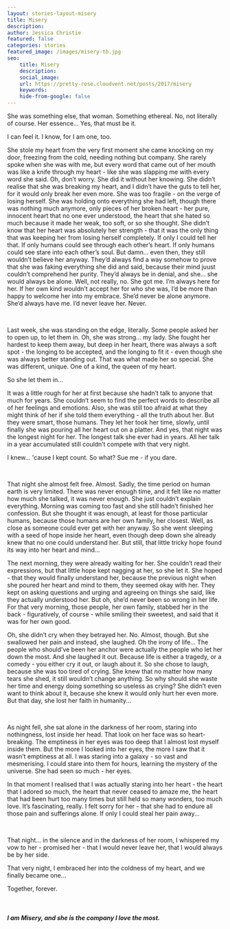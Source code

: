 ```yaml
---
layout: stories-layout-misery
title: Misery
description:
author: Jessica Christie
featured: false
categories: stories
featured_image: /images/misery-tb.jpg
seo:
    title: Misery
    description:
    social_image:
    url: https://pretty-rose.cloudvent.net/posts/2017/misery
    keywords:
    hide-from-google: false
---
```

She was something else, that woman. Something ethereal. No, not literally of course. Her essence... Yes, that must be it.

I can feel it. I know, for I am one, too.

She stole my heart from the very first moment she came knocking on my door, freezing from the cold, needing nothing but company. She rarely spoke when she was with me, but every word that came out of her mouth was like a knife through my heart - like she was slapping me with every word she said. Oh, don’t worry. She did it without her knowing. She didn’t realise that she was breaking my heart, and I didn’t have the guts to tell her, for it would only break her even more. She was too fragile - on the verge of losing herself. She was holding onto everything she had left, though there was nothing much anymore, only pieces of her broken heart - her pure, innocent heart that no one ever understood, the heart that she hated so much because it made her weak, too soft, or so she thought. She didn’t know that her heart was absolutely her strength - that it was the only thing that was keeping her from losing herself completely. If only I could tell her that. If only humans could see through each other’s heart. If only humans could see stare into each other’s soul. But damn… even then, they still wouldn’t believe her anyway. They’d always find a way somehow to prove that she was faking everything she did and said, because their mind juust couldn’t comprehend her purity. They’d always be in denial, and she… she would always be alone. Well, not really, no. She got me. I’m always here for her. If her own kind wouldn’t accept her for who she was, I’d be more than happy to welcome her into my embrace. She’d never be alone anymore. She’d always have me. I’d never leave her. Never.

&nbsp;

Last week, she was standing on the edge, literally. Some people asked her to open up, to let them in. Oh, she was strong… my lady. She fought her hardest to keep them away, but deep in her heart, there was always a soft spot - the longing to be accepted, and the longing to fit it - even though she was always better standing out. That was what made her so special. She was different, unique. One of a kind, the queen of my heart.

So she let them in...

It was a little rough for her at first because she hadn’t talk to anyone that much for years. She couldn’t seem to find the perfect words to describe all of her feelings and emotions. Also, she was still too afraid at what they might think of her if she told them everything - all the truth about her. But they were smart, those humans. They let her took her time, slowly, until finally she was pouring all her heart out on a platter. And yes, that night was the longest night for her. The longest talk she ever had in years. All her talk in a year accumulated still couldn’t compete with that very night.

I knew… 'cause I kept count. So what? Sue me - if you dare.

&nbsp;

That night she almost felt free. Almost. Sadly, the time period on human earth is very limited. There was never enough time, and it felt like no matter how much she talked, it was never enough. She just couldn’t explain everything. Morning was coming too fast and she still hadn’t finished her confession. But she thought it was enough, at least for those particular humans, because those humans are her own family, her closest. Well, as close as someone could ever get with her anyway. So she went sleeping with a seed of hope inside her heart, even though deep down she already knew that no one could understand her. But still, that little tricky hope found its way into her heart and mind...

The next morning, they were already waiting for her. She couldn’t read their expressions, but that little hope kept nagging at her, so she let it. She hoped - that they would finally understand her, because the previous night when she poured her heart and mind to them, they seemed okay with her. They kept on asking questions and urging and agreeing on things she said, like they actually understood her. But oh, she’d never been so wrong in her life. For that very morning, those people, her own family, stabbed her in the back - figuratively, of course - while smiling their sweetest, and said that it was for her own good.

Oh, she didn’t cry when they betrayed her. No. Almost, though. But she swallowed her pain and instead, she laughed. Oh the irony of life… The people who should’ve been her anchor were actually the people who let her down the most. And she laughed it out. Because life is either a tragedy, or a comedy - you either cry it out, or laugh about it. So she chose to laugh, because she was too tired of crying. She knew that no matter how many tears she shed, it still wouldn’t change anything. So why should she waste her time and energy doing something so useless as crying? She didn’t even want to think about it, because she knew it would only hurt her even more. But that day, she lost her faith in humanity...

&nbsp;

As night fell, she sat alone in the darkness of her room, staring into nothingness, lost inside her head. That look on her face was so heart-breaking. The emptiness in her eyes was too deep that I almost lost myself inside them. But the more I looked into her eyes, the more I saw that it wasn’t emptiness at all. I was staring into a galaxy - so vast and mesmerising. I could stare into them for hours, learning the mystery of the universe. She had seen so much - her eyes.

In that moment I realised that I was actually staring into her heart - the heart that I adored so much, the heart that never ceased to amaze me, the heart that had been hurt too many times but still held so many wonders, too much love. It’s fascinating, really. I felt sorry for her - that she had to endure all those pain and sufferings alone. If only I could steal her pain away...

&nbsp;

That night... in the silence and in the darkness of her room, I whispered my vow to her - promised her - that I would never leave her, that I would always be by her side.

That very night, I embraced her into the coldness of my heart, and we finally became one...

Together, forever.

&nbsp;

##### I am Misery, and she is the company I love the most.

&nbsp;

&nbsp;

&nbsp;


